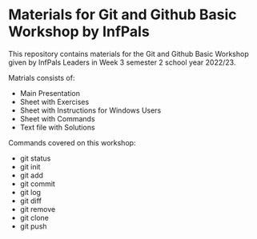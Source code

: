 # Materials for Git and Github Basic Workshop by InfPals

This repository contains materials for the Git and Github Basic Workshop given by InfPals Leaders in Week 3 semester 2 school year 2022/23.

Matrials consists of:
- Main Presentation
- Sheet with Exercises
- Sheet with Instructions for Windows Users
- Sheet with Commands
- Text file with Solutions

Commands covered on this workshop:
- git status
- git init
- git add 
- git commit
- git log
- git diff
- git remove
- git clone
- git push

